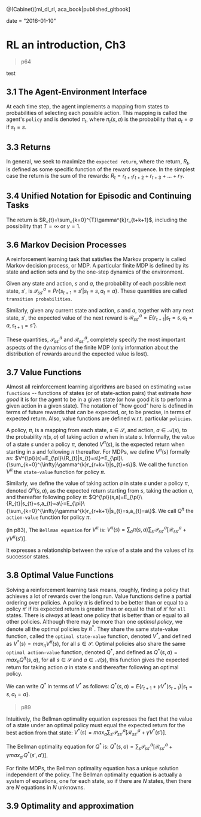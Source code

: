 <!-- toc -->

@(Cabinet)[ml_dl_rl, aca_book|published_gitbook]

date = "2016-01-10"

# RL an introduction, Ch3

> p64

test

## 3.1 The Agent-Environment Interface

At each time step, the agent implements a mapping from states to probabilities of selecting each possible action. This mapping is called the agent's `policy` and is denoted $\pi_{t}$, where $\pi_{t}(s,a)$ is the probability that $a_{t}=a$ if $s_{t}=s$. 

## 3.3 Returns
In general, we seek to maximize the `expected return`, where the return, $R_{t}$, is defined as some specific function of the reward sequence. In the simplest case the return is the sum of the rewards: $R_{t}=r_{t+1}r_{t+2}+r_{t+3}+...+r_{T}$. 

## 3.4 Unified Notation for Episodic and Continuing Tasks
The return is $R_{t}=\sum_{k=0}^{T}\gamma^{k}r_{t+k+1}$, including the possibility that $T=\infty$ or $\gamma=1$. 

## 3.6 Markov Decision Processes
A reinforcement learning task that satisfies the Markov property is called Markov decision process, or MDP. A particular finite MDP is defined by its state and action sets and by the one-step dynamics of the environment. 

Given any state and action, $s$ and $a$, the probability of each possible next state, $s'$, is $\mathcal{P}_{ss'}^{a}=Pr\{s_{t+1}=s'|s_{t}=s,a_{t}=a\}$. These quantities are called `transition probabilities`. 

Similarly, given any current state and action, $s$ and $a$, together with any next state, $s'$, the expected value of the next reward is $\mathcal{R}_{ss'}^{a}=E\{r_{t+1}|s_{t}=s,a_{t}=a,s_{t+1}=s'\}$. 

These quantities, $\mathcal{P}_{ss'}^{a}$ and $\mathcal{R}_{ss'}^{a}$, completely specify the most important aspects of the dynamics of the finite MDP (only information about the distribution of rewards around the expected value is lost). 

## 3.7 Value Functions
Almost all reinforcement learning algorithms are based on estimating `value functions` -- functions of states (or of state-action pairs) that estimate *how good* it is for the agent to be in a given state (or how good it is to perform a given action in a given state). The notation of "how good" here is defined in terms of future rewards that can be expected, or, to be precise, in terms of expected return. Also, value functions are defined w.r.t. particular `policies`. 

A policy, $\pi$, is a mapping from each state, $s\in\mathcal{S}$, and action, $a\in\mathcal{A}(s)$, to the probability $\pi(s,a)$ of taking action $a$ when in state $s$. Informally, the `value` of a state $s$ under a policy $\pi$, denoted $V^{\pi}(s)$, is the expected return when starting in $s$ and following $\pi$ thereafter. For MDPs, we define $V^{\pi}(s)$ formally as: $V^{\pi}(s)=E_{\pi}\{R_{t}|s_{t}=s\}=E_{\pi}\{\sum_{k=0}^{\infty}\gamma^{k}r_{r+k+1}|s_{t}=s\}$. We call the function $V^{\pi}$ the `state-value` function for policy $\pi$. 

Similarly, we define the value of taking action $a$ in state $s$ under a policy $\pi$, denoted $Q^{\pi}(s,a)$, as the expected return starting from $s$, taking the action $a$, and thereafter following policy $\pi$: $Q^{\pi}(s,a)=E_{\pi}\{R_{t}|s_{t}=s,a_{t}=a\}=E_{\pi}\{\sum_{k=0}^{\infty}\gamma^{k}r_{r+k+1}|s_{t}=s,a_{t}=a\}$. We call $Q^{\pi}$ the `action-value` function for policy $\pi$.

(in p83), The `Bellman equation` for $V^{\pi}$ is: $V^{\pi}(s)=\sum_{a}\pi(s,a)\sum_{s'}\mathcal{P}_{ss'}^{a}[\mathcal{R}_{ss'}^{a}+\gamma V^{\pi}(s')]$. 

It expresses a relationship between the value of a state and the values of its successor states. 

## 3.8 Optimal Value Functions
Solving a reinforcement learning task means, roughly, finding a policy that achieves a lot of rewards over the long run. Value functions define a partial ordering over policies. A policy $\pi$ is defined to be better than or equal to a policy $\pi'$ if its expected return is greater than or equal to that of $\pi'$ for `all` states. There is *always* at least one policy that is better than or equal to all other policies. Although there may be more than one *optimal policy*, we denote all the optimal policies by $\pi^{*}$. They share the same state-value function, called the `optimal state-value` function, denoted $V^{*}$, and defined as $V^{*}(s)=max_{\pi}V^{\pi}(s)$, for all $s\in\mathcal{S}$. 
Optimal policies also share the same `optimal action-value` function, denoted $Q^{*}$, and defined as $Q^{*}(s,a)=max_{\pi}Q^{\pi}(s,a)$, for all $s\in\mathcal{S}$ and $a\in\mathcal{A}(s)$, this function gives the expected return for taking action $a$ in state $s$ and thereafter following an optimal policy. 

We can write $Q^{*}$ in terms of $V^{*}$ as follows: $Q^{*}(s,a)=E\{r_{t+1}+\gamma V^{*}(s_{t+1})|s_{t}=s,a_{t}=a\}$. 

> p89

Intuitively, the Bellman optimality equation expresses the fact that the value of a state under an optimal policy must equal the expected return for the best action from that state: $V^{*}(s)=max_{a}\sum_{s'}\mathcal{P}_{ss'}^{a}[\mathcal{R}_{ss'}^{a}+\gamma V^{*}(s')]$. 

The Bellman optimality equation for $Q^{*}$ is: $Q^{*}(s,a)=\sum_{s}\mathcal{P}_{ss'}^{a}[\mathcal{R}_{ss'}^{a}+\gamma max_{a'}Q^{*}(s',a')]$. 

For finite MDPs, the Bellman optimality equation has a unique solution independent of the policy. The Bellman optimality equation is actually a system of equations, one for each state, so if there are $N$ states, then there are $N$ equations in $N$ unknowns. 

## 3.9 Optimality and approximation
